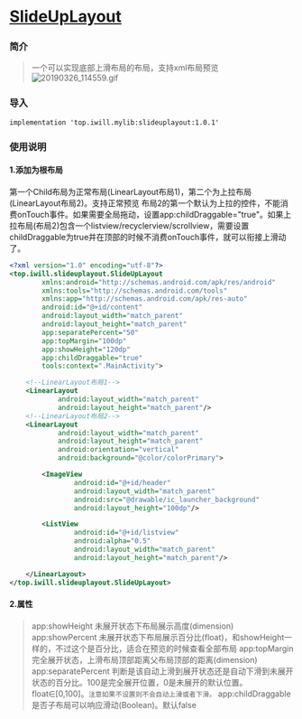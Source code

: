 # [SlideUpLayout](https://github.com/btcw/SlideUpLayout)
### 简介
>一个可以实现底部上滑布局的布局，支持xml布局预览
![20190326_114559.gif](https://upload-images.jianshu.io/upload_images/9090596-8cde2e67e95cc2bd.gif?imageMogr2/auto-orient/strip)

### 导入
```Gradle
implementation 'top.iwill.mylib:slideuplayout:1.0.1'
```
### 使用说明
#### 1.添加为根布局
第一个Child布局为正常布局(LinearLayout布局1)，第二个为上拉布局(LinearLayout布局2)。支持正常预览
布局2的第一个默认为上拉的控件，不能消费onTouch事件。如果需要全局拖动，设置app:childDraggable="true"。如果上拉布局(布局2)包含一个listview/recyclerview/scrollview，需要设置childDraggable为true并在顶部的时候不消费onTouch事件，就可以衔接上滑动了。
```xml
<?xml version="1.0" encoding="utf-8"?>
<top.iwill.slideuplayout.SlideUpLayout
        xmlns:android="http://schemas.android.com/apk/res/android"
        xmlns:tools="http://schemas.android.com/tools"
        xmlns:app="http://schemas.android.com/apk/res-auto"
        android:id="@+id/content"
        android:layout_width="match_parent"
        android:layout_height="match_parent"
        app:separatePercent="50"
        app:topMargin="100dp"
        app:showHeight="120dp"
        app:childDraggable="true"
        tools:context=".MainActivity">

    <!--LinearLayout布局1-->
    <LinearLayout
            android:layout_width="match_parent"
            android:layout_height="match_parent"/>
    <!--LinearLayout布局2-->
    <LinearLayout
            android:layout_width="match_parent"
            android:layout_height="match_parent"
            android:orientation="vertical"
            android:background="@color/colorPrimary">

        <ImageView
                android:id="@+id/header"
                android:layout_width="match_parent"
                android:src="@drawable/ic_launcher_background"
                android:layout_height="100dp"/>

        <ListView
                android:id="@+id/listview"
                android:alpha="0.5"
                android:layout_width="match_parent"
                android:layout_height="match_parent"/>

    </LinearLayout>
</top.iwill.slideuplayout.SlideUpLayout>
```
#### 2.属性
>app:showHeight  未展开状态下布局展示高度(dimension)
app:showPercent   未展开状态下布局展示百分比(float)，和showHeight一样的，不过这个是百分比，适合在预览的时候查看全部布局
app:topMargin 完全展开状态，上滑布局顶部距离父布局顶部的距离(dimension)
app:separatePercent 判断是该自动上滑到展开状态还是自动下滑到未展开状态的百分比。100是完全展开位置，0是未展开的默认位置。float∈[0,100]。```注意如果不设置则不会自动上滑或者下滑。```
app:childDraggable 是否子布局可以响应滑动(Boolean)。默认false


